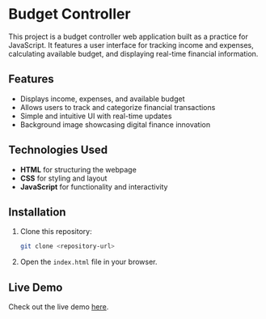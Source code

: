 
# Budget Controller

This project is a budget controller web application built as a practice for JavaScript. It features a user interface for tracking income and expenses, calculating available budget, and displaying real-time financial information.

## Features

- Displays income, expenses, and available budget
- Allows users to track and categorize financial transactions
- Simple and intuitive UI with real-time updates
- Background image showcasing digital finance innovation

## Technologies Used

- **HTML** for structuring the webpage
- **CSS** for styling and layout
- **JavaScript** for functionality and interactivity

## Installation

1. Clone this repository:
   ```bash
   git clone <repository-url>
   ```
2. Open the `index.html` file in your browser.

## Live Demo

Check out the live demo [here](https://jalajgupta15.github.io/MyBudget/).
